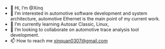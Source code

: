 - 👋 Hi, I’m @Xinq
- 👀 I’m interested in automotive software development and system architecture, automotive Ethernet is the main point of my current work.
- 🌱 I’m currently learning Autosar Classic, Linux, 
- 💞️ I’m looking to collaborate on automotive trace analysis tool development.
- 📫 How to reach me xinquan0307@gmail.com

<!---
Xinq/Xinq is a ✨ special ✨ repository because its `README.md` (this file) appears on your GitHub profile.
You can click the Preview link to take a look at your changes.
--->
